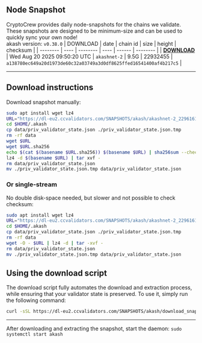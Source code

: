 ## Node Snapshot
CryptoCrew provides daily node-snapshots for the chains we validate. These snapshots are designed to be minimum-size and can be used to quickly sync your own node!  
akash version: `v0.38.0`
| DOWNLOAD | date | chain id | size | height | checksum |
| -------- | ---- | -------- | ---- | ------ | -------- |
| **[DOWNLOAD](https://dl-eu2.ccvalidators.com/SNAPSHOTS/akash/akashnet-2_22932455.tar.lz4)** | Wed Aug 20 2025 09:50:20 UTC | `akashnet-2` | 9.5G | 22932455 | `a138780ec649a20d1973de60c32a03749a3d0df8625ffed16541400af4b217c5` |

---

## Download instructions
Download snapshot manually:
```sh
sudo apt install wget lz4
URL="https://dl-eu2.ccvalidators.com/SNAPSHOTS/akash/akashnet-2_22961612.tar.lz4"
cd $HOME/.akash
cp data/priv_validator_state.json ./priv_validator_state.json.tmp
rm -rf data
wget $URL
wget $URL.sha256
echo $(cat $(basename $URL.sha256)) $(basename $URL) | sha256sum --check
lz4 -d $(basename $URL) | tar xvf -
rm data/priv_validator_state.json
mv ./priv_validator_state.json.tmp data/priv_validator_state.json
```

### Or single-stream
No double disk-space needed, but slower and not possible to check checksum:
```sh
sudo apt install wget lz4
URL="https://dl-eu2.ccvalidators.com/SNAPSHOTS/akash/akashnet-2_22961612.tar.lz4"
cd $HOME/.akash
cp data/priv_validator_state.json ./priv_validator_state.json.tmp
rm -rf data
wget -O - $URL | lz4 -d | tar -xvf -
rm data/priv_validator_state.json
mv ./priv_validator_state.json.tmp data/priv_validator_state.json
```





## Using the download script

The download script fully automates the download and extraction process, while ensuring that your validator state is preserved. To use it, simply run the following command:
```sh
curl -sSL https://dl-eu2.ccvalidators.com/SNAPSHOTS/akash/download_snapshot.sh | bash
```
---

After downloading and extracting the snapshot, start the daemon: `sudo systemctl start akash`

